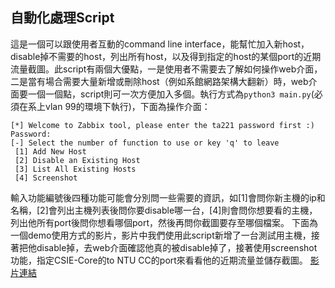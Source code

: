 ## 自動化處理Script
這是一個可以跟使用者互動的command line interface，能幫忙加入新host，disable掉不需要的host，列出所有host，以及得到指定的host的某個port的近期流量截圖。此script有兩個大優點，一是使用者不需要去了解如何操作web介面，二是當有場合需要大量新增或刪除host（例如系館網路架構大翻新）時，web介面要一個一個點，script則可一次方便加入多個。執行方式為`python3 main.py`(必須在系上vlan 99的環境下執行)，下面為操作介面：
```
[*] Welcome to Zabbix tool, please enter the ta221 password first :)
Password: 
[-] Select the number of function to use or key 'q' to leave
 [1] Add New Host
 [2] Disable an Existing Host
 [3] List All Existing Hosts
 [4] Screenshot
```
輸入功能編號後四種功能可能會分別問一些需要的資訊，如[1]會問你新主機的ip和名稱，[2]會列出主機列表後問你要disable哪一台，[4]則會問你想要看的主機，列出他所有port後問你想看哪個port，然後再問你截圖要存至哪個檔案。
下面為一個demo使用方式的影片，影片中我們使用此script新增了一台測試用主機，接著把他disable掉，去web介面確認他真的被disable掉了，接著使用screenshot功能，指定CSIE-Core的to NTU CC的port來看看他的近期流量並儲存截圖。
[影片連結](https://drive.google.com/file/d/1qUBVbDKHKtqU1bNq5c6UsPMAz4Xw_Dfk/view?usp=sharing)